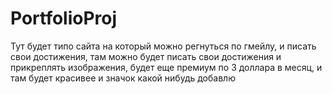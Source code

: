 # PortfolioProj
Тут будет типо сайта на который можно регнуться по гмейлу, и писать свои достижения, там можно будет писать свои достижения и прикреплять изображения, будет еще премиум по 3 доллара в месяц, и там будет красивее и значок какой нибудь добавлю
